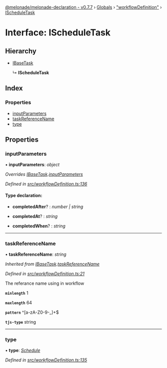 [@melonade/melonade-declaration - v0.7.7](../README.md) › [Globals](../globals.md) › ["workflowDefinition"](../modules/_workflowdefinition_.md) › [IScheduleTask](_workflowdefinition_.ischeduletask.md)

# Interface: IScheduleTask

## Hierarchy

* [IBaseTask](_workflowdefinition_.ibasetask.md)

  ↳ **IScheduleTask**

## Index

### Properties

* [inputParameters](_workflowdefinition_.ischeduletask.md#inputparameters)
* [taskReferenceName](_workflowdefinition_.ischeduletask.md#taskreferencename)
* [type](_workflowdefinition_.ischeduletask.md#type)

## Properties

###  inputParameters

• **inputParameters**: *object*

*Overrides [IBaseTask](_workflowdefinition_.ibasetask.md).[inputParameters](_workflowdefinition_.ibasetask.md#inputparameters)*

*Defined in [src/workflowDefinition.ts:136](https://github.com/devit-tel/melonade-declaration/blob/4a3ce57/src/workflowDefinition.ts#L136)*

#### Type declaration:

* **completedAfter**? : *number | string*

* **completedAt**? : *string*

* **completedWhen**? : *string*

___

###  taskReferenceName

• **taskReferenceName**: *string*

*Inherited from [IBaseTask](_workflowdefinition_.ibasetask.md).[taskReferenceName](_workflowdefinition_.ibasetask.md#taskreferencename)*

*Defined in [src/workflowDefinition.ts:21](https://github.com/devit-tel/melonade-declaration/blob/4a3ce57/src/workflowDefinition.ts#L21)*

The referance name using in workflow

**`minlength`** 1

**`maxlength`** 64

**`pattern`** ^[a-zA-Z0-9-_]+$

**`tjs-type`** string

___

###  type

• **type**: *[Schedule](../enums/_task_.tasktypes.md#schedule)*

*Defined in [src/workflowDefinition.ts:135](https://github.com/devit-tel/melonade-declaration/blob/4a3ce57/src/workflowDefinition.ts#L135)*
